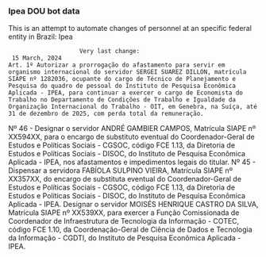  ### Ipea DOU bot data
 This is an attempt to automate changes of personnel at an specific federal entity in Brazil: Ipea
 
                        Very last change: 
 	 15 March, 2024
	Art. 1º Autorizar a prorrogação do afastamento para servir em organismo internacional do servidor SERGEI SUAREZ DILLON, matrícula SIAPE nº 1282036, ocupante do cargo de Técnico de Planejamento e Pesquisa do quadro de pessoal do Instituto de Pesquisa Econômica Aplicada - IPEA, para continuar a exercer o cargo de Economista do Trabalho no Departamento de Condições de Trabalho e Igualdade da Organização Internacional do Trabalho - OIT, em Genebra, na Suíça, até 31 de dezembro de 2025, com perda total da remuneração.
Nº 46 - Designar o servidor ANDRÉ GAMBIER CAMPOS, Matrícula SIAPE nº XX594XX, para o encargo de substituto eventual do Coordenador-Geral de Estudos e Políticas Sociais - CGSOC, código FCE 1.13, da Diretoria de Estudos e Políticas Sociais - DISOC, do Instituto de Pesquisa Econômica Aplicada - IPEA, nos afastamentos e impedimentos legais do titular.
Nº 45 - Dispensar a servidora FABÍOLA SULPINO VIEIRA, Matrícula SIAPE nº XX357XX, do encargo de substituta eventual do Coordenador-Geral de Estudos e Políticas Sociais - CGSOC, código FCE 1.13, da Diretoria de Estudos e Políticas Sociais - DISOC, do Instituto de Pesquisa Econômica Aplicada - IPEA.
Designar o servidor MOISÉS HENRIQUE CASTRO DA SILVA, Matrícula SIAPE nº XX539XX, para exercer a Função Comissionada de Coordenador de Infraestrutura de Tecnologia da Informação - COTEC, código FCE 1.10, da Coordenação-Geral de Ciência de Dados e Tecnologia da Informação - CGDTI, do Instituto de Pesquisa Econômica Aplicada - IPEA.
